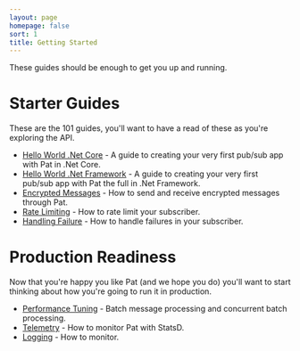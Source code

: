 ```yaml
---
layout: page
homepage: false
sort: 1
title: Getting Started
---
```


These guides should be enough to get you up and running.

# Starter Guides

These are the 101 guides, you'll want to have a read of these as you're exploring the API.

 - [Hello World .Net Core](hello-world-dotnetcore.html) - A guide to creating your very first pub/sub app with Pat in .Net Core.
 - [Hello World .Net Framework](hello-world-netframework.html) - A guide to creating your very first pub/sub app with Pat the full in .Net Framework.
 - [Encrypted Messages](encrypted-messages) - How to send and receive encrypted messages through Pat.
 - [Rate Limiting](rate-limiting.html) - How to rate limit your subscriber.
 - [Handling Failure](handling-failure.html) - How to handle failures in your subscriber.

# Production Readiness

Now that you're happy you like Pat (and we hope you do) you'll want to start thinking about how you're going to run it in production.

 - [Performance Tuning](performance-tuning.html) - Batch message processing and concurrent batch processing.
 - [Telemetry](telemetry.html) - How to monitor Pat with StatsD.
 - [Logging](logging.html) - How to monitor.

